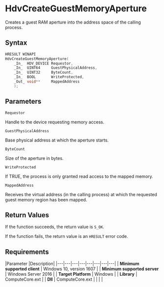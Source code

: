 # HdvCreateGuestMemoryAperture

Creates a guest RAM aperture into the address space of the calling process.

## Syntax

```C++
HRESULT WINAPI
HdvCreateGuestMemoryAperture(
    _In_  HDV_DEVICE Requestor,
    _In_  UINT64     GuestPhysicalAddress,
    _In_  UINT32     ByteCount,
    _In_  BOOL       WriteProtected,
    _Out_ void**     MappedAddress
    );
```

## Parameters

`Requestor` 

Handle to the device requesting memory access.

`GuestPhysicalAddress`

Base physical address at which the aperture starts.

`ByteCount`

Size of the aperture in bytes.

`WriteProtected`

If TRUE, the process is only granted read access to the mapped memory.

`MappedAddress`

Receives the virtual address (in the calling process) at which the requested guest memory region has been mapped. 

## Return Values

If the function succeeds, the return value is `S_OK`.

If the function fails, the return value is an  `HRESULT` error code.

## Requirements

|Parameter     |Description|
|---|---|---|---|---|---|---|---| 
| **Minimum supported client** | Windows 10, version 1607 |
| **Minimum supported server** | Windows Server 2016 |
| **Target Platform** | Windows |
| **Library** | ComputeCore.ext |
| **Dll** | ComputeCore.ext |
|    |    | 